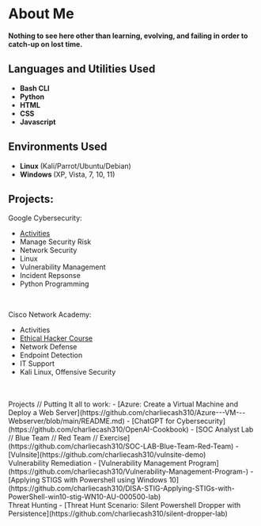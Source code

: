 <h1> About Me </h1>
 <b> Nothing to see here other than learning, evolving, and failing in order to catch-up on lost time.</b>
<br />


<h2>Languages and Utilities Used</h2>

- <b> Bash CLI </b> 
- <b> Python </b>
- <b> HTML </b>
- <b> CSS </b>
- <b> Javascript </b>
<h2><b> Environments Used </b></h2>

- <b> Linux </b> (Kali/Parrot/Ubuntu/Debian)
- <b> Windows </b> (XP, Vista, 7, 10, 11)

<h2> Projects: </h2>

<p align="left">

Google Cybersecurity: <br/>
<!-- <img src=""/> -->
- [Activities](https://github.com/charliecash310/Google-Cybsersecurity)
- Manage Security Risk
- Network Security
- Linux
- Vulnerability Management
- Incident Repsonse
- Python Programming
<br />

Cisco Network Academy:  <br/>
<!-- <img src=""/> -->
- Activities
- [Ethical Hacker Course](https://github.com/charliecash310/Cisco-Networking-Academy)
- Network Defense
- Endpoint Detection
- IT Support 
- Kali Linux, Offensive Security
<br />

<br />
Projects // Putting It all to work:
<!-- <img src=""/> -->
- [Azure: Create a Virtual Machine and Deploy a Web Server](https://github.com/charliecash310/Azure---VM---Webserver/blob/main/README.md)
- [ChatGPT for Cybersecurity](https://github.com/charliecash310/OpenAI-Cookbook)
- [SOC Analyst Lab // Blue Team // Red Team // Exercise](https://github.com/charliecash310/SOC-LAB-Blue-Team-Red-Team)
- [Vulnsite](https://github.com/charliecash310/vulnsite-demo)

<br />
Vulnerability Remediation
- [Vulnerability Management Program](https://github.com/charliecash310/Vulnerability-Management-Program-)
- [Applying STIGS with Powershell using Windows 10](https://github.com/charliecash310/DISA-STIG-Applying-STIGs-with-PowerShell-win10-stig-WN10-AU-000500-lab)

<br />
Threat Hunting
- [Threat Hunt Scenario: Silent Powershell Dropper with Persistence](https://github.com/charliecash310/silent-dropper-lab)

<br />

</p>

<!--
 ```diff
- text in red
+ text in green
! text in orange
# text in gray
@@ text in purple (and bold)@@
```
--!>
